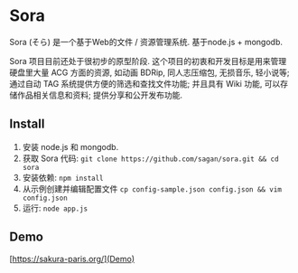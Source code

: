 Sora
===

Sora (そら) 是一个基于Web的文件 / 资源管理系统. 基于node.js + mongodb.

Sora 项目目前还处于很初步的原型阶段. 这个项目的初衷和开发目标是用来管理硬盘里大量 ACG 方面的资源, 如动画 BDRip, 同人志压缩包, 无损音乐, 轻小说等; 通过自动 TAG 系统提供方便的筛选和查找文件功能; 
并且具有 Wiki 功能, 可以存储作品相关信息和资料; 提供分享和公开发布功能.


Install
------

1. 安装 node.js 和 mongodb.
2. 获取 Sora 代码: ```git clone https://github.com/sagan/sora.git && cd sora```
3. 安装依赖: ```npm install```
4. 从示例创建并编辑配置文件 ```cp config-sample.json config.json && vim config.json```
5. 运行:  ```node app.js```


Demo
------

[https://sakura-paris.org/](Demo)



